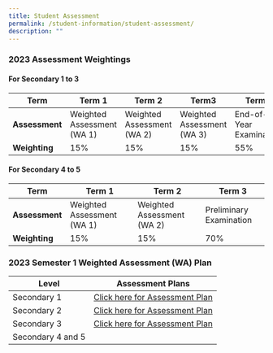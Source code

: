 ```yaml
---
title: Student Assessment
permalink: /student-information/student-assessment/
description: ""
---
```

### 2023 Assessment Weightings

#### For Secondary 1 to 3

|**Term**|Term 1|Term 2|Term3|Term4|
|---|---|---|---|---|
|**Assessment**|Weighted Assessment (WA 1)|Weighted Assessment (WA 2)|Weighted Assessment (WA 3)|End-of-Year Examination|
|**Weighting**|15%|15%|15%|55%|


#### For Secondary 4 to 5

|**Term**|  Term 1  |  Term 2  |  Term 3  |
|---|---|---|---|
|**Assessment**|Weighted Assessment (WA 1)|Weighted Assessment (WA 2)|Preliminary Examination|
|**Weighting**|15%|15%|70%|




### 2023 Semester 1 Weighted Assessment (WA) Plan

|Level|Assessment Plans|
|---|---|
| Secondary 1 | [Click here for Assessment Plan](/files/Assessment%20Matters/semester%202%20sec%201%20weighted%20assessment%20plan.pdf) |
|Secondary 2 | [Click here for Assessment Plan](/files/Assessment%20Matters/semester%202%20sec%202%20weighted%20assessment%20plan.pdf) |
|Secondary 3 |  [Click here for Assessment Plan](/files/Assessment%20Matters/semester%202%20sec%203%20weighted%20assessment%20plan.pdf) |
|Secondary 4 and 5 |   |
